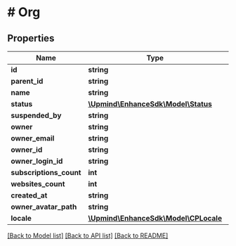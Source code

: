 # # Org

## Properties

Name | Type | Description | Notes
------------ | ------------- | ------------- | -------------
**id** | **string** |  |
**parent_id** | **string** |  | [optional]
**name** | **string** |  |
**status** | [**\Upmind\EnhanceSdk\Model\Status**](Status.md) |  |
**suspended_by** | **string** |  | [optional]
**owner** | **string** |  | [optional]
**owner_email** | **string** |  | [optional]
**owner_id** | **string** |  | [optional]
**owner_login_id** | **string** |  | [optional]
**subscriptions_count** | **int** |  |
**websites_count** | **int** |  |
**created_at** | **string** |  |
**owner_avatar_path** | **string** |  | [optional]
**locale** | [**\Upmind\EnhanceSdk\Model\CPLocale**](CPLocale.md) |  |

[[Back to Model list]](../../README.md#models) [[Back to API list]](../../README.md#endpoints) [[Back to README]](../../README.md)

